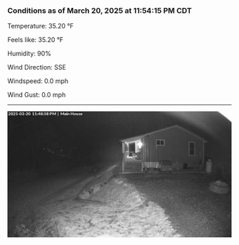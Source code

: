 ### Conditions as of March 20, 2025 at 11:54:15 PM CDT 

Temperature: 35.20 &deg;F

Feels like: 35.20 &deg;F

Humidity: 90%

Wind Direction: SSE

Windspeed: 0.0 mph

Wind Gust: 0.0 mph

---

<img src="./images/latest.jpeg"/>

